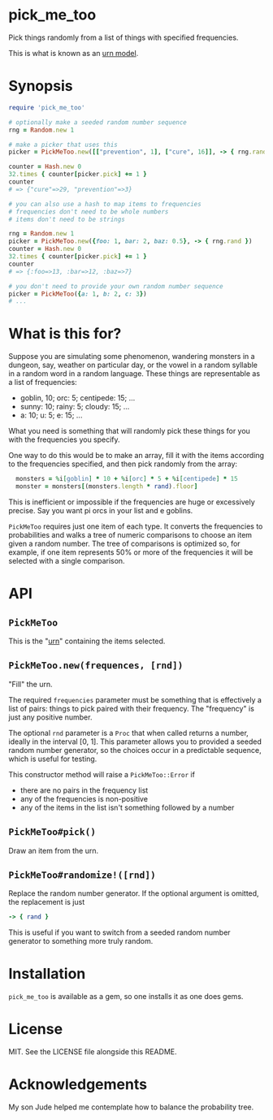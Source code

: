 # pick_me_too

Pick things randomly from a list of things with specified frequencies.

This is what is known as an [urn model](https://en.wikipedia.org/wiki/Urn_problem).

# Synopsis

```ruby
require 'pick_me_too'

# optionally make a seeded random number sequence
rng = Random.new 1

# make a picker that uses this
picker = PickMeToo.new([["prevention", 1], ["cure", 16]], -> { rng.rand })

counter = Hash.new 0
32.times { counter[picker.pick] += 1 }
counter
# => {"cure"=>29, "prevention"=>3}

# you can also use a hash to map items to frequencies
# frequencies don't need to be whole numbers
# items don't need to be strings

rng = Random.new 1
picker = PickMeToo.new({foo: 1, bar: 2, baz: 0.5}, -> { rng.rand })
counter = Hash.new 0
32.times { counter[picker.pick] += 1 }
counter
# => {:foo=>13, :bar=>12, :baz=>7}

# you don't need to provide your own random number sequence
picker = PickMeToo({a: 1, b: 2, c: 3})
# ...
```

# What is this for?

Suppose you are simulating some phenomenon, wandering monsters in a dungeon, say, weather on particular day, or
the vowel in a random syllable in a random word in a random language. These things are representable as a list
of frequencies:
- goblin, 10; orc: 5; centipede: 15; ...
- sunny: 10; rainy: 5; cloudy: 15; ...
- a: 10; u: 5; e: 15; ...

What you need is something that will randomly pick these things for you with the frequencies you specify.

One way to do this would be to make an array, fill it with the items according to the frequencies specified,
and then pick randomly from the array:

```ruby
  monsters = %i[goblin] * 10 + %i[orc] * 5 + %i[centipede] * 15
  monster = monsters[(monsters.length * rand).floor]
```

This is inefficient or impossible if the frequencies are huge or excessively precise. Say you want pi orcs in your list and e goblins.

`PickMeToo` requires just one item of each type. It converts the frequencies to probabilities and walks a tree of numeric comparisons to
choose an item given a random number. The tree of comparisons is optimized so, for example, if one item represents 50% or more of the
frequencies it will be selected with a single comparison.


# API

## `PickMeToo`

This is the "[urn](https://en.wikipedia.org/wiki/Urn_problem)" containing the items selected.

## `PickMeToo.new(frequences, [rnd])`

"Fill" the urn.

The required `frequencies` parameter must be something that is effectively a list of pairs:
things to pick paired with their frequency. The "frequency" is just any positive number.

The optional `rnd` parameter is a `Proc` that when called returns a number, ideally in the interval
[0, 1]. This parameter allows you to provided a seeded random number generator, so the choices
occur in a predictable sequence, which is useful for testing.

This constructor method will raise a `PickMeToo::Error` if
- there are no pairs in the frequency list
- any of the frequencies is non-positive
- any of the items in the list isn't something followed by a number

## `PickMeToo#pick()`

Draw an item from the urn.

## `PickMeToo#randomize!([rnd])`

Replace the random number generator.
If the optional argument is omitted, the replacement is just

```ruby
-> { rand }
```

This is useful if you want to switch from a seeded random number generator
to something more truly random.

# Installation

`pick_me_too` is available as a gem, so one installs it as one does gems.

# License

MIT. See the LICENSE file alongside this README.

# Acknowledgements

My son Jude helped me contemplate how to balance the probability tree.
